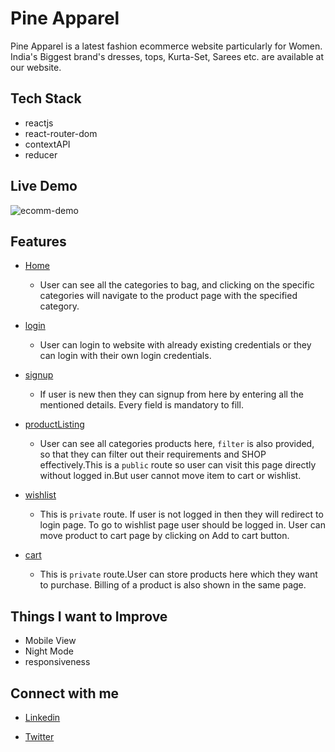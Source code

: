 # Pine Apparel

Pine Apparel is a latest fashion ecommerce website particularly for Women. India's Biggest brand's dresses, tops, Kurta-Set, Sarees etc. are available at our website.

## Tech Stack
- reactjs
- react-router-dom
- contextAPI
- reducer


## Live Demo
![ecomm-demo](/assets/ecom-demo.gif)

## Features
- [Home](https://pine-apparel-pqzjpygda-prajapati-priyanka.vercel.app/)
  - User can see all the categories to bag, and clicking on the specific categories will navigate to the product page with the specified category.

- [login](https://pine-apparel-pqzjpygda-prajapati-priyanka.vercel.app/login)
  -  User can login to website with already existing credentials or they can login with their own login credentials.

- [signup](https://pine-apparel-pqzjpygda-prajapati-priyanka.vercel.app/signup)

  - If user is new then they can signup from here by entering all the mentioned details. Every field is mandatory to fill.


- [productListing](https://pine-apparel-pqzjpygda-prajapati-priyanka.vercel.app/product)

  - User can see all categories products here, `filter` is also provided, so that they can filter out their requirements and SHOP effectively.This is a `public` route so user can visit this page directly without logged in.But user cannot move item to cart or wishlist.

- [wishlist](https://pine-apparel-pqzjpygda-prajapati-priyanka.vercel.app/wishlist)

  - This is `private` route. If user is not logged in then they will redirect to login page. To go to wishlist page user should be logged in. User can move product to cart page by clicking on Add to cart button.

- [cart](https://pine-apparel.netlify.app/cart/cart.html)
  - This is `private` route.User can store products here which they want to purchase. Billing of a product is also shown in the same page.


## Things I want to Improve
- Mobile View
- Night Mode
- responsiveness


## Connect with me

-  [Linkedin](https://www.linkedin.com/in/priyanka-prajapati-853098146/)

- [Twitter](https://twitter.com/Priyanka_9827)
